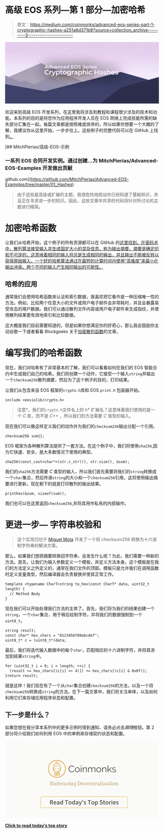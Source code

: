 # 高级 EOS 系列—第 1 部分—加密哈希

> 原文：<https://medium.com/coinmonks/advanced-eos-series-part-1-cryptographic-hashes-a251a8d371b8?source=collection_archive---------3----------------------->

![](img/a1f6d3c7053ad71dfcfa25748d5a7afd.png)

欢迎来到高级 EOS 开发系列，在这里我将涉及到教程和课程很少涉及的技术和功能。本系列的目的是将您作为应用程序开发人员在 EOS 网络上完成技能所需的缺失部分汇集在一起。每篇文章都是按照难度排序的，所以如果你想要一个大概的了解，我建议你从这里开始，一步步往上。这些例子的完整代码可以在 GitHub 上找到[。](https://github.com/MitchPierias/Advanced-EOS-Examples)

[](https://github.com/MitchPierias/Advanced-EOS-Examples/tree/master/01_Hashes) [## MitchPierias/高级-EOS-示例

### 一系列 EOS 合同开发实例。通过创建…为 MitchPierias/Advanced-EOS-Examples 开发做出贡献

github.com](https://github.com/MitchPierias/Advanced-EOS-Examples/tree/master/01_Hashes) 

> 由于这些是高级或扩展的主题，我很危险地假设你已经知道了基础知识，并且正在寻求进一步的知识。因此，这些文章中共享的代码将针对所讨论的主题进行精简。

# 加密哈希函数

让我们从哈希开始，这个例子的所有资源都可以在 GitHub 的[这里找到。在密码术中，散列算法接受输入并生成固定大小的混杂信息，称为输出摘要。摘要是确定的和不可逆的，这意味着相同的输入将总是生成相同的输出，并且输出不能被反转以获得原始输入。一个好的哈希算法通过在最短的计算时间内使用“高难度”来最小化输出冲突。两个不同的输入产生相同输出的可能性。](https://github.com/MitchPierias/Advanced-EOS-Examples/tree/master/01_Hashes)

## 哈希的应用

通常我们会使用哈希函数来认证和索引数据，我喜欢把它看作是一种压缩唯一性的方法。例如，比较两个任意大小的文件或用户电子邮件会非常耗时，并且会暴露易受攻击的用户数据。我们可以通过散列文件内容或用户电子邮件来生成指纹，并使用散列结果更有效地索引和比较数据。

这大概是我们目前需要知道的，但是如果你想满足你的好奇心，那么我会鼓励你主动谷歌一下或者看看 Blockgeeks 关于[加密散列函数](https://blockgeeks.com/guides/cryptographic-hash-functions/)的文章。

# 编写我们的哈希函数

现在，我们对哈希有了非常基本的了解，我们可以看看如何在我们的 EOS 智能合约中生成我们自己的哈希。我们将创建一个动作，它接受一个输入`string`并输出一个`checksum256`散列摘要，然后为了这个例子的目的，打印结果。

让我们从包含来自 EOS 框架的`crypto.h`库和 EOS `print.h` 包装器开始。

```
include <eosiolib/crypto.h>
```

> 注意*。我们的`crypto.h`文件名上的 h* 扩展名？这意味着我们使用的是一个 *C* 库，而不是 *C++* ，所以我们的方法需要 *C* 类型的输入。

现在我们可以像这样定义我们的动作并为我们的`checksum256`输出分配一个引用。

```
checksum256 sum{};
```

EOS 框架为各种散列算法提供了一套方法。在这个例子中，我们将使用`sha256`,因为它快速、安全，是大多数情况下使用的典型。

```
sha256(const_cast<char*>(str.c_str()), str.size(), &sum);
```

我们的`sha256`方法需要 *C* 类型的输入，所以我们首先需要将我们的`string`转换成一个`char`集合，然后传递`string`的大小和一个`checksum256`引用，这将使用输出摘要进行更新。现在剩下的就是打印散列的输出结果。

```
printhex(&sum, sizeof(sum));
```

我们也可以在这里返回`checksum256`,并将其用作私有的内部操作。

# 更进一步— **字符串校验和**

> 这个实现归功于 [Miguel Mota](https://github.com/miguelmota) 开发了一个将 checksum256 转换为十六进制字符串的解决方案。

那么，如果我们想把摘要转换回字符串，会发生什么呢？为此，我们需要一种新的方法。首先，让我们为输入参数定义一个模板，并定义方法本身。这个模板是在我们的方法定义之外定义的，通常在我们文件的顶部。模板只是允许我们在调用函数时定义变量类型，然后编译器会负责替换并使其正常工作。

```
template <typename CharT>string to_hex(const CharT* data, uint32_t length) {
  // Method Body
}
```

现在我们可以开始处理我们方法的主体了。首先，我们将为我们的结果创建一个`string`，一个`char`集合，用于稍后绘制字符，并将我们的数据强制到一个`uint8_t`。

```
string result;
const char* hex_chars = "0123456789abcdef";
uint8_t* c = (uint8_t*)data;
```

最后，我们将迭代输入数据中的每个`char`，匹配相应的十六进制字符，并将其添加到结果`string`中。

```
for (uint32_t i = 0; i < length; ++i) {
  (result += hex_chars[(c[i] >> 4)]) += hex_chars[(c[i] & 0x0f)];
}return result;
```

就是这样！我们现在有了一个从`char`集合创建`checksum256`的方法，以及一个将`checksum256`转换成`string`的方法。在下一篇文章中，我们将关注单体，以及如何利用它们来存储应用程序状态和配置。

## 下一步是什么？

如果您想在我分享本系列中的更多示例时得到通知，请务必点击*跟随*按钮。第 2 部分将介绍我们如何利用 EOS 中的单例来存储契约状态和配置。

[![](img/449450761cd76f44f9ae574333f9e9af.png)](http://bit.ly/2G71Sp7)

[**Click to read today’s top story**](http://bit.ly/2G71Sp7)